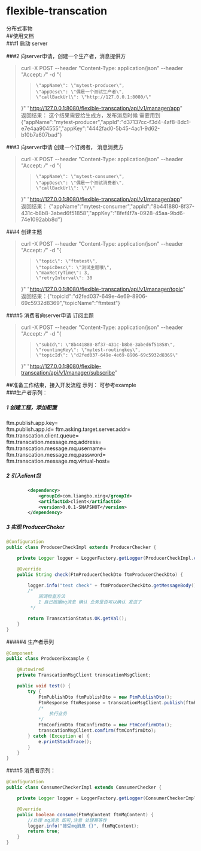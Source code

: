 # flexible-transcation  
分布式事物   
##使用文档  
###1 启动 server         
   

###2 向server申请，创建一个生产者，消息提供方  
>curl -X POST --header "Content-Type: application/json" --header "Accept: */*"  -d "{    
>>     \"appName\": \"mytest-producer\",     
>>     \"appDesc\": \"偶是一个测试生产者\",     
>>     \"callBackUrl\": \"http://127.0.0.1:8080/\"         
> }" "http://127.0.0.1:8080/flexible-transcation/api/v1/manager/app"  
返回结果： 这个结果需要给生成方，发布消息时候 需要用到 
{"appName":"mytest-producer","appId":"d37137cc-f3d4-4af8-8dc1-e7e4aa904555","appKey":"4442fad0-5b45-4ac1-9d62-b10b7a607bad"} 

###3 向server申请  创建一个订阅者， 消息消费方
> curl -X POST --header "Content-Type: application/json" --header "Accept: */*"  -d "{    
>>     \"appName\": \"mytest-consumer\",     
>>     \"appDesc\": \"偶是一个测试消费者\",     
>>     \"callBackUrl\": \"/\"         
> }" "http://127.0.0.1:8080/flexible-transcation/api/v1/manager/app"  
返回结果：
{"appName":"mytest-consumer","appId":"8b441880-8f37-431c-b8b8-3abed6f51858","appKey":"8fef4f7a-0928-45aa-9bd6-74e1092abb8d"}    

###4 创建主题

> curl -X POST --header "Content-Type: application/json" --header "Accept: */*"  -d "{
>>     \"topic\": \"ftmtest\",
>>     \"topicDesc\": \"测试主题哦\",
>>     \"maxRetryTime\": 3,
>>     \"retryInterval\": 30
> }" "http://127.0.0.1:8080/flexible-transcation/api/v1/manager/topic"  
返回结果：{"topicId":"d2fed037-649e-4e69-8906-69c5932d8369","topicName":"ftmtest"}

####5 消费者向server申请 订阅主题

>curl -X POST --header "Content-Type: application/json" --header "Accept: */*"  -d "{
>>     \"subId\": \"8b441880-8f37-431c-b8b8-3abed6f51858\",
>>     \"rountingKey\": \"mytest-routingkey\",
>>     \"topicId\": \"d2fed037-649e-4e69-8906-69c5932d8369\"
>}" "http://127.0.0.1:8080/flexible-transcation/api/v1/manager/subscribe"

##准备工作结束，接入开发流程 示列： 可参考example   
###生产者示列：
##### 1 创建工程，添加配置
ftm.publish.app.key=    
ftm.publish.app.id= 
ftm.asking.target.server.addr=  
ftm.transcation.client.queue=   
ftm.transcation.message.mq.address= 
ftm.transcation.message.mq.username=    
ftm.transcation.message.mq.password=    
ftm.transcation.message.mq.virtual-host=  
##### 2 引入client包
```xml
        <dependency>
            <groupId>com.liangbo.xing</groupId>
            <artifactId>client</artifactId>
            <version>0.0.1-SNAPSHOT</version>
        </dependency>
```
  
##### 3 实现 ProducerCheker
```java
@Configuration
public class ProducerCheckImpl extends ProducerChecker {

    private Logger logger = LoggerFactory.getLogger(ProducerCheckImpl.class);

    @Override
    public String check(FtmProducerCheckDto ftmProducerCheckDto) {

        logger.info("test check" + ftmProducerCheckDto.getMessageBody());
        /*
            回调检查方法
            1 自己根据mq消息 确认 业务是否可以确认 发送了
         */

        return TranscationStatus.OK.getVal();
    }
}

```
#####4 生产者示列
```java
@Component
public class ProducerExcample {

    @Autowired
    private TranscationMsgClient transcationMsgClient;

    public void test() {
        try {
            FtmPublishDto ftmPublishDto = new FtmPublishDto();
            FtmResponse ftmResponse = transcationMsgClient.publish(ftmPublishDto);
            /*
                执行业务
            */
            FtmConfirmDto ftmConfirmDto = new FtmConfirmDto();
            transcationMsgClient.comfirm(ftmConfirmDto);
        } catch (Exception e) {
            e.printStackTrace();
        }
    }
}

```


####5 消费者示列：
```java
@Configuration
public class ConsumerCheckerImpl extends ConsumerChecker {

    private Logger logger = LoggerFactory.getLogger(ConsumerCheckerImpl.class);

    @Override
    public boolean consume(FtmMqContent ftmMqContent) {
        //处理 mq消息 即可,注意 处理幂等性
        logger.info("接受mq消息 {}", ftmMqContent);
        return true;
    }
}
```



















